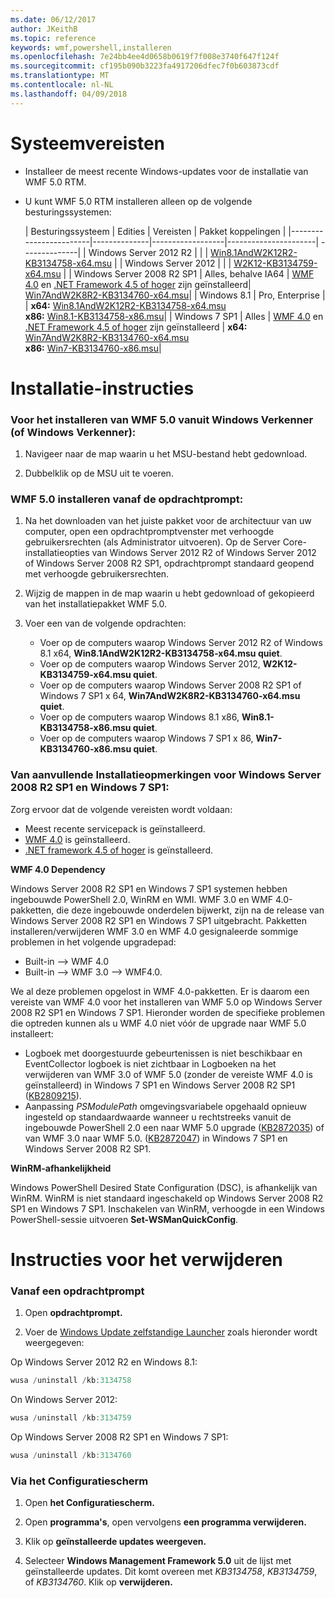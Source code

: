 ```yaml
---
ms.date: 06/12/2017
author: JKeithB
ms.topic: reference
keywords: wmf,powershell,installeren
ms.openlocfilehash: 7e24bb4ee4d0658b0619f7f008e3740f647f124f
ms.sourcegitcommit: cf195b090b3223fa4917206dfec7f0b603873cdf
ms.translationtype: MT
ms.contentlocale: nl-NL
ms.lasthandoff: 04/09/2018
---
```

# <a name="system-requirements"></a>Systeemvereisten

- Installeer de meest recente Windows-updates voor de installatie van WMF 5.0 RTM.
- U kunt WMF 5.0 RTM installeren alleen op de volgende besturingssystemen:

    | Besturingssysteem       | Edities         | Vereisten        |  Pakket koppelingen |
    |------------------------|--------------|------------------|----------------------| --------------|
    | Windows Server 2012 R2 |  |  | [Win8.1AndW2K12R2-KB3134758-x64.msu](http://go.microsoft.com/fwlink/?LinkId=717507) |
    | Windows Server 2012    |  |  | [W2K12-KB3134759-x64.msu](http://go.microsoft.com/fwlink/?LinkId=717506) |
    | Windows Server 2008 R2 SP1 | Alles, behalve IA64 | [WMF 4.0](http://www.microsoft.com/en-us/download/details.aspx?id=40855) en [.NET Framework 4.5 of hoger](https://msdn.microsoft.com/library/5a4x27ek.aspx) zijn geïnstalleerd| [Win7AndW2K8R2-KB3134760-x64.msu](http://go.microsoft.com/fwlink/?LinkId=717504)|
    | Windows 8.1 | Pro, Enterprise | | **x64:**  [Win8.1AndW2K12R2-KB3134758-x64.msu](http://go.microsoft.com/fwlink/?LinkId=717507) </br> **x86:**  [Win8.1-KB3134758-x86.msu](http://go.microsoft.com/fwlink/?LinkID=717963)|
    | Windows 7 SP1 | Alles | [WMF 4.0](http://www.microsoft.com/en-us/download/details.aspx?id=40855) en [.NET Framework 4.5 of hoger](https://msdn.microsoft.com/library/5a4x27ek.aspx) zijn geïnstalleerd | **x64:**  [Win7AndW2K8R2-KB3134760-x64.msu](http://go.microsoft.com/fwlink/?LinkId=717504)  </br> **x86:**  [Win7-KB3134760-x86.msu](http://go.microsoft.com/fwlink/?LinkID=717962)|

# <a name="installation-instructions"></a>Installatie-instructies

### <a name="to-install-wmf-50-from-windows-explorer-or-file-explorer"></a>Voor het installeren van WMF 5.0 vanuit Windows Verkenner (of Windows Verkenner):

1. Navigeer naar de map waarin u het MSU-bestand hebt gedownload.

2. Dubbelklik op de MSU uit te voeren.

### <a name="to-install-wmf-50-from-command-prompt"></a>WMF 5.0 installeren vanaf de opdrachtprompt:

1. Na het downloaden van het juiste pakket voor de architectuur van uw computer, open een opdrachtpromptvenster met verhoogde gebruikersrechten (als Administrator uitvoeren). Op de Server Core-installatieopties van Windows Server 2012 R2 of Windows Server 2012 of Windows Server 2008 R2 SP1, opdrachtprompt standaard geopend met verhoogde gebruikersrechten.

2. Wijzig de mappen in de map waarin u hebt gedownload of gekopieerd van het installatiepakket WMF 5.0.

3. Voer een van de volgende opdrachten:
    - Voer op de computers waarop Windows Server 2012 R2 of Windows 8.1 x64, **Win8.1AndW2K12R2-KB3134758-x64.msu quiet**.
    - Voer op de computers waarop Windows Server 2012, **W2K12-KB3134759-x64.msu quiet**.
    - Voer op de computers waarop Windows Server 2008 R2 SP1 of Windows 7 SP1 x 64, **Win7AndW2K8R2-KB3134760-x64.msu quiet**.
    - Voer op de computers waarop Windows 8.1 x86, **Win8.1-KB3134758-x86.msu quiet**.
    - Voer op de computers waarop Windows 7 SP1 x 86, **Win7-KB3134760-x86.msu quiet**.

### <a name="additional-installation-notes-for-windows-server-2008-r2-sp1-and-windows-7-sp1"></a>Van aanvullende Installatieopmerkingen voor Windows Server 2008 R2 SP1 en Windows 7 SP1:

Zorg ervoor dat de volgende vereisten wordt voldaan:
- Meest recente servicepack is geïnstalleerd.
- [WMF 4.0](http://www.microsoft.com/en-us/download/details.aspx?id=40855) is geïnstalleerd.
- [.NET framework 4.5 of hoger](https://msdn.microsoft.com/library/5a4x27ek.aspx) is geïnstalleerd.

**WMF 4.0 Dependency**

Windows Server 2008 R2 SP1 en Windows 7 SP1 systemen hebben ingebouwde PowerShell 2.0, WinRM en WMI. WMF 3.0 en WMF 4.0-pakketten, die deze ingebouwde onderdelen bijwerkt, zijn na de release van Windows Server 2008 R2 SP1 en Windows 7 SP1 uitgebracht. Pakketten installeren/verwijderen WMF 3.0 en WMF 4.0 gesignaleerde sommige problemen in het volgende upgradepad:

- Built-in --> WMF 4.0
- Built-in --> WMF 3.0 --> WMF4.0.

We al deze problemen opgelost in WMF 4.0-pakketten. Er is daarom een vereiste van WMF 4.0 voor het installeren van WMF 5.0 op Windows Server 2008 R2 SP1 en Windows 7 SP1. Hieronder worden de specifieke problemen die optreden kunnen als u WMF 4.0 niet vóór de upgrade naar WMF 5.0 installeert:

- Logboek met doorgestuurde gebeurtenissen is niet beschikbaar en EventCollector logboek is niet zichtbaar in Logboeken na het verwijderen van WMF 3.0 of WMF 5.0 (zonder de vereiste WMF 4.0 is geïnstalleerd) in Windows 7 SP1 en Windows Server 2008 R2 SP1 ([KB2809215](https://support.microsoft.com/en-us/kb/2809215)).
- Aanpassing *PSModulePath* omgevingsvariabele opgehaald opnieuw ingesteld op standaardwaarde wanneer u rechtstreeks vanuit de ingebouwde PowerShell 2.0 een naar WMF 5.0 upgrade ([KB2872035](https://support.microsoft.com/en-us/kb/2872035)) of van WMF 3.0 naar WMF 5.0. ([KB2872047](https://support.microsoft.com/en-us/kb/2872047)) in Windows 7 SP1 en Windows Server 2008 R2 SP1.

**WinRM-afhankelijkheid**

Windows PowerShell Desired State Configuration (DSC), is afhankelijk van WinRM. WinRM is niet standaard ingeschakeld op Windows Server 2008 R2 SP1 en Windows 7 SP1. Inschakelen van WinRM, verhoogde in een Windows PowerShell-sessie uitvoeren **Set-WSManQuickConfig**.

# <a name="uninstallation-instructions"></a>Instructies voor het verwijderen

### <a name="using-command-prompt"></a>Vanaf een opdrachtprompt

1.  Open **opdrachtprompt.**

2.  Voer de [Windows Update zelfstandige Launcher](https://support.microsoft.com/en-us/kb/934307) zoals hieronder wordt weergegeven:

Op Windows Server 2012 R2 en Windows 8.1:
```powershell
wusa /uninstall /kb:3134758
```
On Windows Server 2012:
```powershell
wusa /uninstall /kb:3134759
```
Op Windows Server 2008 R2 SP1 en Windows 7 SP1:
```powershell
wusa /uninstall /kb:3134760
```

### <a name="using-control-panel"></a>Via het Configuratiescherm

1.  Open **het Configuratiescherm.**

2.  Open **programma's**, open vervolgens **een programma verwijderen.**

3.  Klik op **geïnstalleerde updates weergeven.**

4.  Selecteer **Windows Management Framework 5.0** uit de lijst met geïnstalleerde updates. Dit komt overeen met *KB3134758*, *KB3134759*, of *KB3134760*. Klik op **verwijderen.**